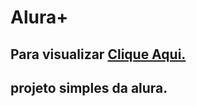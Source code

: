 # Alura+

<h2>Para visualizar <a href=https://alura-amber.vercel.app/>Clique Aqui.</a></h2>

## projeto simples da alura.
